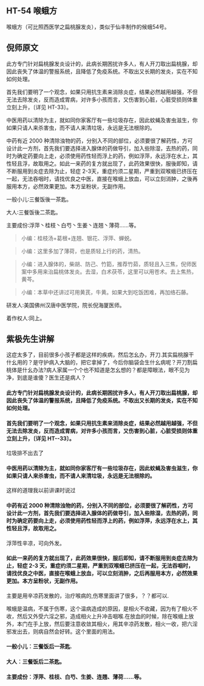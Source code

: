 ## HT-54 喉蛾方

喉蛾方（可比照西医学之扁桃腺发炎），类似于仙丰制作的候蛾54号。

## 倪师原文

此方专门针对扁桃腺发炎设计的，此病长期困扰许多人，有人开刀取出扁桃腺，却因此丧失了体温的警报系统，且降低了免疫系统。不取出又长期的发炎，实在不知如何处理。
 
首先我们要明了一个观念，如果只用抗生素来消除炎症，结果必然越用越强，不但无法去除发炎，反而造成胃病，对许多小孩而言，又伤害到心脏，心脏受损则体重立刻上升，〔详见 HT-33〕。

中医用药以清除为主，就如同你家客厅有一些垃圾存在，因此蚊蝇及害虫滋生，你如果只请人来杀害虫，而不请人来清垃圾，永远是无法根除的。

中药有近 2000 种清除浊物的药，分别入不同的部位，必须要很了解药性，方可设计此一方剂，首先我们要选择进入腺体的药做导引，加入些除湿，去热的药，同时为确定药要向上走，必须使用药性轻而浮上的药，例如浮萍，永远浮在水上，其性轻且浮，故取用之。如此一来药的复方就出现了，此药效果很快，服後即知，请不断服用到炎症去除为止，轻症 2-3天，重症约须二星期，严重到双喉蛾已挤压在一起，无法吞咽时，请找优良之中医，直接在喉蛾上放血，可以立刻消肿，之後再服用本方，必然效果更加。本方呈粉状，无副作用。

一般小儿∶三餐饭後一茶匙。

大人∶三餐饭後二茶匙。

主要成份∶浮萍丶桂枝丶白芍丶生姜丶连翘丶薄荷……等。

> 小编：桂枝汤+葛根+连翘、银花、浮萍、蝉蜕。

> 小编：这里多加了薄荷，也是质轻上行的药，清热。

> 小编：进入腺体的，柴胡、防己、竹筎，推荐竹茹，质轻且入三焦，倪师医案中多用来治扁桃体发炎。去湿，白术茯苓，这里可以用苍术。去上焦热，黄芩。

> 小编：本草中还讲过可用黄芪，牛黄。如果大到吃饭困难，再加络石藤。

研发人∶美国佛州汉唐中医学院，院长倪海厦医师。

着作权人∶同上。

## 紫极先生讲解

这症太多了，目前很多小孩子都是这样的疾病，然后怎幺办，开刀.其实扁桃腺干什幺用的？是守护病入大脑的，把它拿掉了，今后你脑袋会生什幺病呢？开刀割扁桃体是什幺办法?病人家属一个个也不知道是怎幺想的？都是障眼法，眼不见为净，到底是谁傻？医生还是病人？

#### 此方专门针对扁桃腺发炎设计的，此病长期困扰许多人，有人开刀取出扁桃腺，却因此丧失了体温的警报系统，且降低了免疫系统。不取出又长期的发炎，实在不知如何处理。

#### 首先我们要明了一个观念，如果只用抗生素来消除炎症，结果必然越用越强，不但无法去除发炎，反而造成胃病，对许多小孩而言，又伤害到心脏，心脏受损则体重立刻上升，〔详见 HT--33〕。

垃圾排不出去了

#### 中医用药以清除为主，就如同你家客厅有一些垃圾存在，因此蚊蝇及害虫滋生，你如果只请人来杀害虫，而不请人来清垃圾，永远是无法根除的。

这样的道理我以前讲课时说过

#### 中药有近 2000 种清除浊物的药，分别入不同的部位，必须要很了解药性，方可设计此一方剂，首先我们要选择进入腺体的药做导引，加入些除湿，去热的药，同时为确定药要向上走，必须使用药性轻而浮上的药，例如浮萍，永远浮在水上，其性轻且浮，故取用之。

浮萍性辛凉，可向外发。

#### 如此一来药的复方就出现了，此药效果很快，服后即知，请不断服用到炎症去除为止，轻症 2-3 天，重症约须二星期，严重到双喉蛾已挤压在一起，无法吞咽时，请找优良之中医，直接在喉蛾上放血，可以立刻消肿，之后再服用本方，必然效果更加。本方呈粉状，无副作用。

主要是用辛凉药发散的，治疗喉病的,伤寒里面讲了很多，？？都可以.

喉蛾是温病，不属于伤寒，这个温病造成的原因，是相火不收藏，因为有了相火不收，然后又外受六淫之邪，造成相火上升冲击咽喉.在放血的时候，除在喉蛾上放外，本门在手上放，然后要注意收敛其相火，用其辛凉药发散，相火一收，把六淫邪发出去，则病自然会好转。这个里面的用法。

#### 一般小儿︰三餐饭后一茶匙.

#### 大人︰三餐饭后二茶匙。

#### 主要成份︰浮萍、桂枝、白芍、生姜、连翘、薄荷……等。